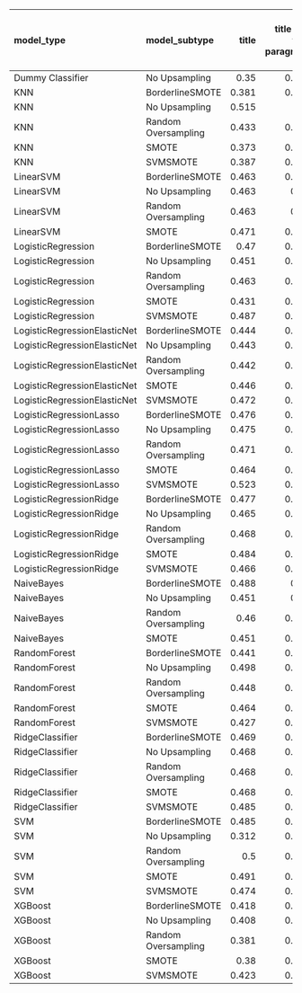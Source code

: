 | model_type                   | model_subtype       |   title |   title and first paragraph |   title and 5 sentences |   title and 10 sentences |   title and first sentence each paragraph | raw text   |
|:-----------------------------|:--------------------|--------:|----------------------------:|------------------------:|-------------------------:|------------------------------------------:|:-----------|
| Dummy Classifier             | No Upsampling       |   0.35  |                       0.362 |                   0.352 |                    0.413 |                                     0.324 | 0.352      |
| KNN                          | BorderlineSMOTE     |   0.381 |                       0.351 |                   0.352 |                    0.343 |                                     0.348 | 0.353      |
| KNN                          | No Upsampling       |   0.515 |                       0.3   |                   0.267 |                    0.394 |                                     0.105 | 0.064      |
| KNN                          | Random Oversampling |   0.433 |                       0.428 |                   0.411 |                    0.403 |                                     0.307 | 0.153      |
| KNN                          | SMOTE               |   0.373 |                       0.357 |                   0.352 |                    0.352 |                                     0.322 | 0.353      |
| KNN                          | SVMSMOTE            |   0.387 |                       0.374 |                   0.352 |                    0     |                                     0.323 | 0.357      |
| LinearSVM                    | BorderlineSMOTE     |   0.463 |                       0.442 |                   0.505 |                    0.575 |                                     0.545 | 0.652      |
| LinearSVM                    | No Upsampling       |   0.463 |                       0.47  |                   0.505 |                    0.575 |                                     0.545 | 0.652      |
| LinearSVM                    | Random Oversampling |   0.463 |                       0.47  |                   0.505 |                    0.575 |                                     0.545 | 0.652      |
| LinearSVM                    | SMOTE               |   0.471 |                       0.449 |                   0.505 |                    0.575 |                                     0.545 | 0.652      |
| LogisticRegression           | BorderlineSMOTE     |   0.47  |                       0.425 |                   0.498 |                    0.571 |                                     0.564 | 0.644      |
| LogisticRegression           | No Upsampling       |   0.451 |                       0.446 |                   0.504 |                    0.577 |                                     0.529 | 0.564      |
| LogisticRegression           | Random Oversampling |   0.463 |                       0.474 |                   0.491 |                    0.555 |                                     0.549 | 0.648      |
| LogisticRegression           | SMOTE               |   0.431 |                       0.429 |                   0.501 |                    0.577 |                                     0.559 | 0.646      |
| LogisticRegression           | SVMSMOTE            |   0.487 |                       0.432 |                   0.47  |                    0.549 |                                     0.571 | 0.633      |
| LogisticRegressionElasticNet | BorderlineSMOTE     |   0.444 |                       0.533 |                   0.555 |                    0.611 |                                     0.609 | 0.532      |
| LogisticRegressionElasticNet | No Upsampling       |   0.443 |                       0.509 |                   0.542 |                    0.595 |                                     0.615 | 0.528      |
| LogisticRegressionElasticNet | Random Oversampling |   0.442 |                       0.514 |                   0.541 |                    0.598 |                                     0.637 | 0.527      |
| LogisticRegressionElasticNet | SMOTE               |   0.446 |                       0.536 |                   0.574 |                    0.611 |                                     0.656 | 0.530      |
| LogisticRegressionElasticNet | SVMSMOTE            |   0.472 |                       0.485 |                   0.536 |                    0.563 |                                     0.638 | 0.601      |
| LogisticRegressionLasso      | BorderlineSMOTE     |   0.476 |                       0.494 |                   0.453 |                    0.531 |                                     0.494 | 0.537      |
| LogisticRegressionLasso      | No Upsampling       |   0.475 |                       0.502 |                   0.438 |                    0.526 |                                     0.477 | 0.557      |
| LogisticRegressionLasso      | Random Oversampling |   0.471 |                       0.496 |                   0.42  |                    0.554 |                                     0.498 | 0.561      |
| LogisticRegressionLasso      | SMOTE               |   0.464 |                       0.518 |                   0.428 |                    0.565 |                                     0.479 | 0.546      |
| LogisticRegressionLasso      | SVMSMOTE            |   0.523 |                       0.526 |                   0.494 |                    0.583 |                                     0.517 | 0.564      |
| LogisticRegressionRidge      | BorderlineSMOTE     |   0.477 |                       0.496 |                   0.499 |                    0.598 |                                     0.603 | 0.567      |
| LogisticRegressionRidge      | No Upsampling       |   0.465 |                       0.485 |                   0.481 |                    0.624 |                                     0.526 | 0.594      |
| LogisticRegressionRidge      | Random Oversampling |   0.468 |                       0.482 |                   0.498 |                    0.595 |                                     0.588 | 0.575      |
| LogisticRegressionRidge      | SMOTE               |   0.484 |                       0.496 |                   0.502 |                    0.624 |                                     0.605 | 0.567      |
| LogisticRegressionRidge      | SVMSMOTE            |   0.466 |                       0.462 |                   0.489 |                    0.536 |                                     0.584 | 0.585      |
| NaiveBayes                   | BorderlineSMOTE     |   0.488 |                       0.49  |                   0.523 |                    0.559 |                                     0.532 | 0.583      |
| NaiveBayes                   | No Upsampling       |   0.451 |                       0.55  |                   0.49  |                    0.531 |                                     0.473 | 0.588      |
| NaiveBayes                   | Random Oversampling |   0.46  |                       0.501 |                   0.519 |                    0.529 |                                     0.533 | 0.546      |
| NaiveBayes                   | SMOTE               |   0.451 |                       0.486 |                   0.521 |                    0.583 |                                     0.564 | 0.571      |
| RandomForest                 | BorderlineSMOTE     |   0.441 |                       0.605 |                   0.519 |                    0.529 |                                     0.622 | 0.628      |
| RandomForest                 | No Upsampling       |   0.498 |                       0.607 |                   0.476 |                    0.519 |                                     0.591 | **0.693**  |
| RandomForest                 | Random Oversampling |   0.448 |                       0.541 |                   0.514 |                    0.599 |                                     0.581 | 0.629      |
| RandomForest                 | SMOTE               |   0.464 |                       0.612 |                   0.463 |                    0.613 |                                     0.585 | 0.629      |
| RandomForest                 | SVMSMOTE            |   0.427 |                       0.591 |                   0.473 |                    0.598 |                                     0.561 | 0.582      |
| RidgeClassifier              | BorderlineSMOTE     |   0.469 |                       0.476 |                   0.487 |                    0.587 |                                     0.597 | 0.561      |
| RidgeClassifier              | No Upsampling       |   0.468 |                       0.479 |                   0.487 |                    0.587 |                                     0.597 | 0.561      |
| RidgeClassifier              | Random Oversampling |   0.468 |                       0.479 |                   0.487 |                    0.587 |                                     0.597 | 0.561      |
| RidgeClassifier              | SMOTE               |   0.468 |                       0.479 |                   0.487 |                    0.587 |                                     0.597 | 0.561      |
| RidgeClassifier              | SVMSMOTE            |   0.485 |                       0.471 |                   0.474 |                    0.527 |                                     0.582 | 0.666      |
| SVM                          | BorderlineSMOTE     |   0.485 |                       0.257 |                   0.161 |                    0.225 |                                     0.333 | 0.430      |
| SVM                          | No Upsampling       |   0.312 |                       0.096 |                   0.257 |                    0.293 |                                     0.128 | 0.266      |
| SVM                          | Random Oversampling |   0.5   |                       0.313 |                   0.343 |                    0.453 |                                     0.291 | 0.430      |
| SVM                          | SMOTE               |   0.491 |                       0.257 |                   0.161 |                    0.237 |                                     0.241 | 0.430      |
| SVM                          | SVMSMOTE            |   0.474 |                       0.257 |                   0.161 |                    0.265 |                                     0.225 | 0.430      |
| XGBoost                      | BorderlineSMOTE     |   0.418 |                       0.512 |                   0.422 |                    0.458 |                                     0.535 | 0.524      |
| XGBoost                      | No Upsampling       |   0.408 |                       0.455 |                   0.41  |                    0.446 |                                     0.519 | 0.573      |
| XGBoost                      | Random Oversampling |   0.381 |                       0.527 |                   0.411 |                    0.46  |                                     0.512 | 0.546      |
| XGBoost                      | SMOTE               |   0.38  |                       0.496 |                   0.417 |                    0.543 |                                     0.501 | 0.575      |
| XGBoost                      | SVMSMOTE            |   0.423 |                       0.484 |                   0.413 |                    0.469 |                                     0.533 | 0.586      |